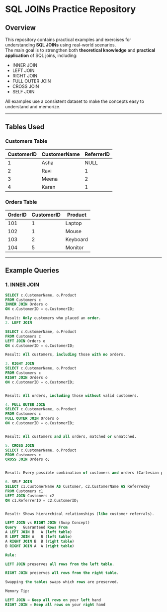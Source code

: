 # SQL JOINs Practice Repository

## Overview
This repository contains practical examples and exercises for understanding **SQL JOINs** using real-world scenarios.  
The main goal is to strengthen both **theoretical knowledge** and **practical application** of SQL joins, including:

- INNER JOIN
- LEFT JOIN
- RIGHT JOIN
- FULL OUTER JOIN
- CROSS JOIN
- SELF JOIN

All examples use a consistent dataset to make the concepts easy to understand and memorize.

---

## Tables Used

### Customers Table
| CustomerID | CustomerName | ReferrerID |
|------------|--------------|------------|
| 1 | Asha | NULL |
| 2 | Ravi | 1 |
| 3 | Meena | 2 |
| 4 | Karan | 1 |

### Orders Table
| OrderID | CustomerID | Product |
|---------|------------|---------|
| 101 | 1 | Laptop |
| 102 | 1 | Mouse |
| 103 | 2 | Keyboard |
| 104 | 5 | Monitor |

---

## Example Queries

### 1. INNER JOIN
```sql
SELECT c.CustomerName, o.Product
FROM Customers c
INNER JOIN Orders o
ON c.CustomerID = o.CustomerID;

Result: Only customers who placed an order.
2. LEFT JOIN

SELECT c.CustomerName, o.Product
FROM Customers c
LEFT JOIN Orders o
ON c.CustomerID = o.CustomerID;

Result: All customers, including those with no orders.

3. RIGHT JOIN
SELECT c.CustomerName, o.Product
FROM Customers c
RIGHT JOIN Orders o
ON c.CustomerID = o.CustomerID;


Result: All orders, including those without valid customers.

4. FULL OUTER JOIN
SELECT c.CustomerName, o.Product
FROM Customers c
FULL OUTER JOIN Orders o
ON c.CustomerID = o.CustomerID;


Result: All customers and all orders, matched or unmatched.

5. CROSS JOIN
SELECT c.CustomerName, o.Product
FROM Customers c
CROSS JOIN Orders o;


Result: Every possible combination of customers and orders (Cartesian product).

6. SELF JOIN
SELECT c1.CustomerName AS Customer, c2.CustomerName AS ReferredBy
FROM Customers c1
LEFT JOIN Customers c2
ON c1.ReferrerID = c2.CustomerID;


Result: Shows hierarchical relationships (like customer referrals).

LEFT JOIN vs RIGHT JOIN (Swap Concept)
Query	Guaranteed Rows From
A LEFT JOIN B	A (left table)
B LEFT JOIN A	B (left table)
A RIGHT JOIN B	B (right table)
B RIGHT JOIN A	A (right table)

Rule:

LEFT JOIN preserves all rows from the left table.

RIGHT JOIN preserves all rows from the right table.

Swapping the tables swaps which rows are preserved.

Memory Tip:

LEFT JOIN = Keep all rows on your left hand
RIGHT JOIN = Keep all rows on your right hand